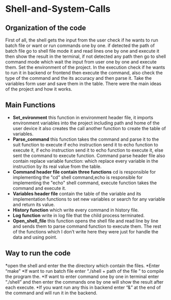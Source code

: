 # Shell-and-System-Calls

## Organization of the code
First of all, the shell gets the input from the user
check if he wants to run batch file or want or run
commands one by one. if detected the path of batch
file go to shell file mode it and read lines one by
one and execute it then show the result in the
terminal, if not detected any path then go to shell
command mode which wait the input from user one
by one and execute them.
Set the environment of the project.
In the execution check if he wants to run it in
backend or frontend then execute the command,
also check the type of the command and the its
accuracy and then parse it.
Take the variables form user and save them in the
table.
There were the main ideas of the project and how it
works.
## Main Functions
* **Set_evironment** this function in environment
header file, it imports environment variables
into the project including path and home of the
user device it also creates the call another
function to create the table of variables.
* **Parse_command** this function takes the
command and parse it to the suit function to
execute if echo instruction send it to echo
function to execute it, if echo instruction send it
to echo function to execute it, else sent the
command to execute function. Command parse
header file also contain replace variable
function: which replace every variable in the
instruction by its real value from the table.
* **Command header file contain three functions**
cd is responsible for implementing the "cd" shell
command,echo is responsible for implementing the "echo"
shell command,
execute function takes the command and
execute it.
* **Variables header file** contain the table of the
variable and its implementation functions to set
new variables or search for any variable and
return its value.
* **History function** which write every command in
history file.
* **Log function** write in log file that the child
process terminated.
* **Open_shell_file** this function opens the shell file
and read line by line and sends them to parse
command function to execute them.
The rest of the functions which I don’t write here
they were just for handle the data and using point.
## Way to run the code
*open the shell and enter the the directory
which contain the files.
*Enter “make”
*If want to run batch file enter “./shell + path
of the file ” to compile the program the.
*If want to enter command one by one in
terminal enter “./shell” and then enter the
commands one by one will show the result
after each execute.
*If you want run any this in backend enter “&”
at the end of the command and will run it in
the backend.
